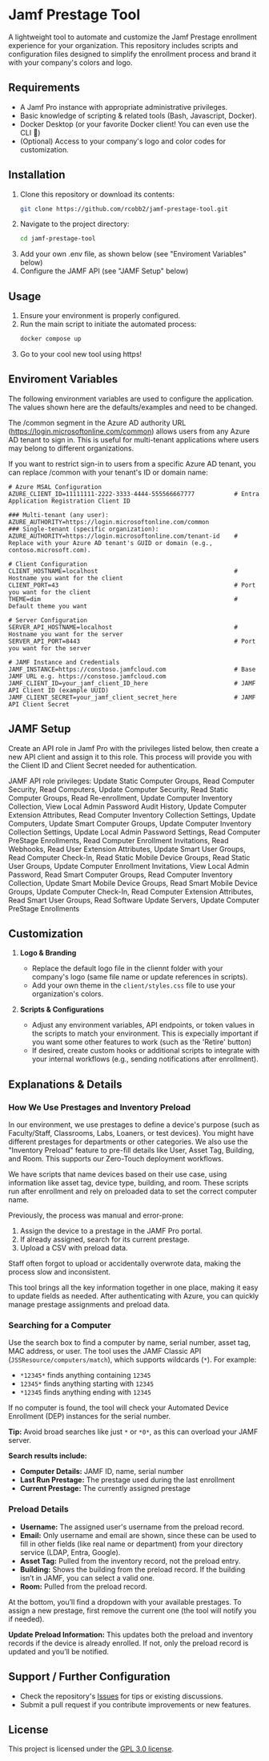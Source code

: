 # Jamf Prestage Tool

A lightweight tool to automate and customize the Jamf Prestage enrollment experience for your organization. This repository includes scripts and configuration files designed to simplify the enrollment process and brand it with your company's colors and logo.

## Requirements
- A Jamf Pro instance with appropriate administrative privileges.
- Basic knowledge of scripting & related tools (Bash, Javascript, Docker).
- Docker Desktop (or your favorite Docker client! You can even use the CLI 🥲)
- (Optional) Access to your company's logo and color codes for customization.

## Installation
1. Clone this repository or download its contents:
   ```bash
   git clone https://github.com/rcobb2/jamf-prestage-tool.git
   ```
2. Navigate to the project directory:
   ```bash
   cd jamf-prestage-tool
   ```
3. Add your own .env file, as shown below (see "Enviroment Variables" below)
4. Configure the JAMF API (see "JAMF Setup" below)

## Usage
1. Ensure your environment is properly configured.
2. Run the main script to initiate the automated process:
   ```bash
   docker compose up
   ```
3. Go to your cool new tool using https!

## Enviroment Variables
The following environment variables are used to configure the application. The values shown here are the defaults/examples and need to be changed.

The /common segment in the Azure AD authority URL (https://login.microsoftonline.com/common) allows users from any Azure AD tenant to sign in. This is useful for multi-tenant applications where users may belong to different organizations.

If you want to restrict sign-in to users from a specific Azure AD tenant, you can replace /common with your tenant's ID or domain name:

```env
# Azure MSAL Configuration
AZURE_CLIENT_ID=11111111-2222-3333-4444-555566667777           # Entra Application Registration Client ID

### Multi-tenant (any user):
AZURE_AUTHORITY=https://login.microsoftonline.com/common
### Single-tenant (specific organization):
AZURE_AUTHORITY=https://login.microsoftonline.com/tenant-id    # Replace with your Azure AD tenant's GUID or domain (e.g., contoso.microsoft.com).

# Client Configuration
CLIENT_HOSTNAME=localhost                                      # Hostname you want for the client
CLIENT_PORT=43                                                 # Port you want for the client
THEME=dim                                                      # Default theme you want

# Server Configuration
SERVER_API_HOSTNAME=localhost                                  # Hostname you want for the server
SERVER_API_PORT=8443                                           # Port you want for the server

# JAMF Instance and Credentials
JAMF_INSTANCE=https://constoso.jamfcloud.com                   # Base JAMF URL e.g. https://constoso.jamfcloud.com
JAMF_CLIENT_ID=your_jamf_client_ID_here                        # JAMF API Client ID (example UUID)
JAMF_CLIENT_SECRET=your_jamf_client_secret_here                # JAMF API Client Secret
```

## JAMF Setup
Create an API role in Jamf Pro with the privileges listed below, then create a new API client and assign it to this role. This process will provide you with the Client ID and Client Secret needed for authentication.

JAMF API role privileges:
Update Static Computer Groups, Read Computer Security, Read Computers, Update Computer Security, Read Static Computer Groups, Read Re-enrollment, Update Computer Inventory Collection, View Local Admin Password Audit History, Update Computer Extension Attributes, Read Computer Inventory Collection Settings, Update Computers, Update Smart Computer Groups, Update Computer Inventory Collection Settings, Update Local Admin Password Settings, Read Computer PreStage Enrollments, Read Computer Enrollment Invitations, Read Webhooks, Read User Extension Attributes, Update Smart User Groups, Read Computer Check-In, Read Static Mobile Device Groups, Read Static User Groups, Update Computer Enrollment Invitations, View Local Admin Password, Read Smart Computer Groups, Read Computer Inventory Collection, Update Smart Mobile Device Groups, Read Smart Mobile Device Groups, Update Computer Check-In, Read Computer Extension Attributes, Read Smart User Groups, Read Software Update Servers, Update Computer PreStage Enrollments

## Customization
1. **Logo & Branding**
   - Replace the default logo file in the cliennt folder with your company's logo (same file name or update references in scripts).
   - Add your own theme in the `client/styles.css` file to use your organization's colors.

2. **Scripts & Configurations**
   - Adjust any environment variables, API endpoints, or token values in the scripts to match your environment. This is expecially important if you want some other features to work (such as the 'Retire' button)
   - If desired, create custom hooks or additional scripts to integrate with your internal workflows (e.g., sending notifications after enrollment).

## Explanations & Details

### How We Use Prestages and Inventory Preload
In our environment, we use prestages to define a device's purpose (such as Faculty/Staff, Classrooms, Labs, Loaners, or test devices). You might have different prestages for departments or other categories. We also use the "Inventory Preload" feature to pre-fill details like User, Asset Tag, Building, and Room. This supports our Zero-Touch deployment workflows.

We have scripts that name devices based on their use case, using information like asset tag, device type, building, and room. These scripts run after enrollment and rely on preloaded data to set the correct computer name.

Previously, the process was manual and error-prone:
1. Assign the device to a prestage in the JAMF Pro portal.
2. If already assigned, search for its current prestage.
3. Upload a CSV with preload data.

Staff often forgot to upload or accidentally overwrote data, making the process slow and inconsistent.

This tool brings all the key information together in one place, making it easy to update fields as needed. After authenticating with Azure, you can quickly manage prestage assignments and preload data.

### Searching for a Computer
Use the search box to find a computer by name, serial number, asset tag, MAC address, or user. The tool uses the JAMF Classic API (`JSSResource/computers/match`), which supports wildcards (`*`). For example:

- `*12345*` finds anything containing `12345`
- `12345*` finds anything starting with `12345`
- `*12345` finds anything ending with `12345`

If no computer is found, the tool will check your Automated Device Enrollment (DEP) instances for the serial number.

**Tip:** Avoid broad searches like just `*` or `*0*`, as this can overload your JAMF server.

**Search results include:**
- **Computer Details:** JAMF ID, name, serial number
- **Last Run Prestage:** The prestage used during the last enrollment
- **Current Prestage:** The currently assigned prestage

### Preload Details
- **Username:** The assigned user's username from the preload record.
- **Email:** Only username and email are shown, since these can be used to fill in other fields (like real name or department) from your directory service (LDAP, Entra, Google).
- **Asset Tag:** Pulled from the inventory record, not the preload entry.
- **Building:** Shows the building from the preload record. If the building isn’t in JAMF, you can select a valid one.
- **Room:** Pulled from the preload record.

At the bottom, you’ll find a dropdown with your available prestages. To assign a new prestage, first remove the current one (the tool will notify you if needed).

**Update Preload Information:**
This updates both the preload and inventory records if the device is already enrolled. If not, only the preload record is updated and you’ll be notified.


## Support / Further Configuration
- Check the repository's [Issues](../../issues) for tips or existing discussions.
- Submit a pull request if you contribute improvements or new features.

## License
This project is licensed under the [GPL 3.0 license](LICENSE).